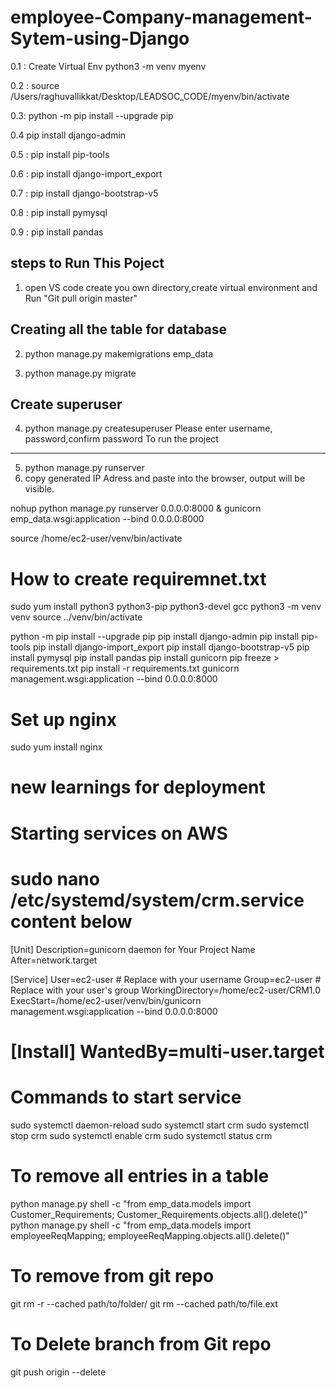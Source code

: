 # employee-Company-management-Sytem-using-Django

0.1 : Create Virtual Env
python3 -m venv myenv

0.2 : source /Users/raghuvallikkat/Desktop/LEADSOC_CODE/myenv/bin/activate

0.3: python -m pip install --upgrade pip

0.4 pip install django-admin

0.5 : pip install pip-tools

0.6 : pip install django-import_export

0.7 : pip install django-bootstrap-v5

0.8 : pip install pymysql

0.9 : pip install pandas



steps to Run This Poject
-------------------------

1. open VS code create you own directory,create virtual environment and
Run "Git pull origin master"

Creating all the table for database
--------------------------------
2. python manage.py makemigrations emp_data

3. python manage.py migrate

Create superuser
----------------
4. python manage.py createsuperuser
Please enter username, password,confirm password
To run the project
------------------

5. python manage.py runserver
6. copy generated IP Adress and paste into the browser, output will be visible. 

nohup python manage.py runserver 0.0.0.0:8000 &
gunicorn emp_data.wsgi:application --bind 0.0.0.0:8000

source /home/ec2-user/venv/bin/activate

# How to create requiremnet.txt

sudo yum install python3 python3-pip python3-devel gcc
python3 -m venv venv
source ../venv/bin/activate


python -m pip install --upgrade pip
pip install django-admin
pip install pip-tools
pip install django-import_export
pip install django-bootstrap-v5
pip install pymysql
pip install pandas
pip install gunicorn
pip freeze > requirements.txt
pip install -r requirements.txt
gunicorn management.wsgi:application --bind 0.0.0.0:8000

<!-- Note : here wsgi.py is inside management folder. Thats why management.wsgi:application is given -->

# Set up nginx
sudo yum install nginx

# new learnings for deployment

# Starting services on AWS
sudo nano /etc/systemd/system/crm.service
content below
====================
[Unit]
Description=gunicorn daemon for Your Project Name
After=network.target

[Service]
User=ec2-user  # Replace with your username
Group=ec2-user    # Replace with your user's group
WorkingDirectory=/home/ec2-user/CRM1.0
ExecStart=/home/ec2-user/venv/bin/gunicorn management.wsgi:application --bind 0.0.0.0:8000

[Install]
WantedBy=multi-user.target
=======================


# Commands to start service
sudo systemctl daemon-reload
sudo systemctl start crm
sudo systemctl stop crm
sudo systemctl enable crm
sudo systemctl status crm



# To remove all entries in a table
python manage.py shell -c "from emp_data.models  import Customer_Requirements; Customer_Requirements.objects.all().delete()"
python manage.py shell -c "from emp_data.models  import employeeReqMapping; employeeReqMapping.objects.all().delete()"


# To remove from git repo
git rm -r --cached path/to/folder/
git rm --cached path/to/file.ext

# To Delete branch from Git repo
git push origin --delete <branch-name>




